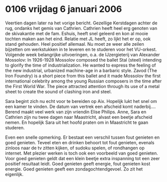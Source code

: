 # 0106 vrijdag 6 januari 2006
Veertien dagen later na het vorige bericht. Gezellige Kerstdagen achter de rug, ondanks het gemis van Cathrien. Cathrien heeft heel erg genoten van de skivakantie met de fam. Eshuis, heeft snel geleerd en kon al mooie tochten maken aan het eind. Relatie met JL heeft, zo lijkt het er op, ook stand gehouden. Heel positief allemaal. Nu moet ze weer alle zeilen bijzetten om werkstukken in te leveren en te studeren voor het VU-orkest. Volgende week belangrijke uitvoeringen, o.a. de IJzergieterij van Alexander Mossolov: In 1926-1928 Mossolov composed the ballet Stal (steel) intending to glorify the time of industrialization. He wanted to express the feeling of the new industrial, urbanized machine-age in a barbaric style. Zavod (The Iron Foundry) is a short piece from this ballet and it made Mossolov the first international celebrity among the young Russian composers in the time after the First World War. The piece attracted attention through its use of a metal sheet to create the sound of clashing iron and steel.

Sara begint zich nu echt voor te bereiden op Aix. Hopelijk lukt het snel om een kamer te vinden. De datum van vertrek een afscheid komt naderbij.... Berend maakt veel werk van zijn vriendin Elise Philips. Anne, Sara en Cathrien zijn nu twee dagen naar Maastricht, alvast een beetje afscheid nemen. En hopelijk Sara uit het hoofd praten om in Maastricht te gaan studeren. 

Even een snelle opmerking. Er bestaat een verschil tussen fout genieten en goed genieten. Teveel eten en drinken behoort tot fout genieten, evenals zinloos naar de tv zitten kijken, of sudoku spelen, of rondhangen op internet. Met plezier werken is toch ook een voorbeeld van goed genieten. Voor goed genieten geldt dat een klein beetje extra inspanning tot een zeer positief resultaat leidt. Goed genieten geeft energie, fout genieten kost energie. Goed genieten geeft een zondagochtendgevoel. Zo zit het eigenlijk.